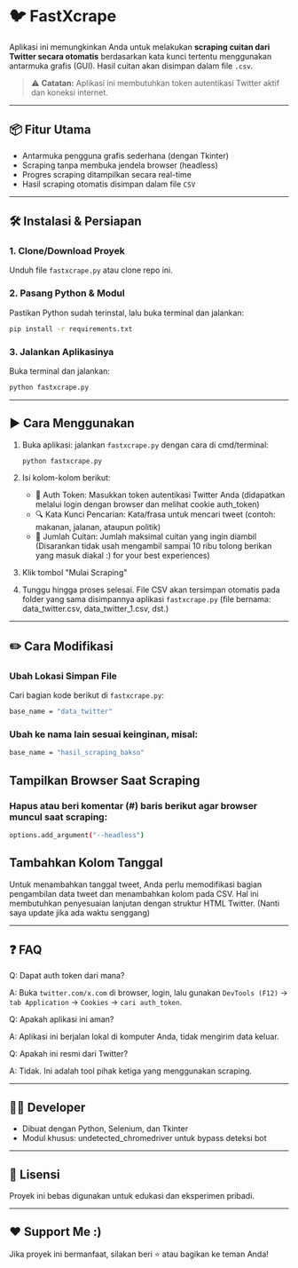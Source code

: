 # 🐦 FastXcrape

Aplikasi ini memungkinkan Anda untuk melakukan **scraping cuitan dari Twitter secara otomatis** berdasarkan kata kunci tertentu menggunakan antarmuka grafis (GUI). Hasil cuitan akan disimpan dalam file `.csv`.

> ⚠️ **Catatan:** Aplikasi ini membutuhkan token autentikasi Twitter aktif dan koneksi internet.

---

## 📦 Fitur Utama

- Antarmuka pengguna grafis sederhana (dengan Tkinter)
- Scraping tanpa membuka jendela browser (headless)
- Progres scraping ditampilkan secara real-time
- Hasil scraping otomatis disimpan dalam file `CSV`

---

## 🛠️ Instalasi & Persiapan

### 1. **Clone/Download Proyek**
Unduh file `fastxcrape.py` atau clone repo ini.

### 2. **Pasang Python & Modul**
Pastikan Python sudah terinstal, lalu buka terminal dan jalankan:

```bash
pip install -r requirements.txt
```

### 3. **Jalankan Aplikasinya**
Buka terminal dan jalankan:

```bash
python fastxcrape.py
```

---

## ▶️ Cara Menggunakan
1. Buka aplikasi: jalankan `fastxcrape.py` dengan cara di cmd/terminal:
   ```bash
   python fastxcrape.py
   ```
   
2. Isi kolom-kolom berikut:
     -  🔐 Auth Token: Masukkan token autentikasi Twitter Anda (didapatkan melalui login dengan browser dan melihat cookie auth_token)
     -  🔍 Kata Kunci Pencarian: Kata/frasa untuk mencari tweet (contoh: makanan, jalanan, ataupun politik)
     -  🔢 Jumlah Cuitan: Jumlah maksimal cuitan yang ingin diambil (Disarankan tidak usah mengambil sampai 10 ribu tolong berikan yang masuk diakal :) for your best experiences)

3. Klik tombol "Mulai Scraping"
   
4. Tunggu hingga proses selesai. File CSV akan tersimpan otomatis pada folder yang sama disimpannya aplikasi `fastxcrape.py` (file bernama: data_twitter.csv, data_twitter_1.csv, dst.)

---

## ✏️ Cara Modifikasi

### **Ubah Lokasi Simpan File**
Cari bagian kode berikut di `fastxcrape.py`:
```bash
base_name = "data_twitter"
```

### **Ubah ke nama lain sesuai keinginan, misal:**
```bash
base_name = "hasil_scraping_bakso"
```

## Tampilkan Browser Saat Scraping
### **Hapus atau beri komentar (#) baris berikut agar browser muncul saat scraping:**
```bash
options.add_argument("--headless")
```

## Tambahkan Kolom Tanggal
Untuk menambahkan tanggal tweet, Anda perlu memodifikasi bagian pengambilan data tweet dan menambahkan kolom pada CSV. Hal ini membutuhkan penyesuaian lanjutan dengan struktur HTML Twitter. (Nanti saya update jika ada waktu senggang)

---

## ❓ FAQ
Q: Dapat auth token dari mana?

A: Buka `twitter.com/x.com` di browser, login, lalu gunakan `DevTools (F12)` → `tab Application` → `Cookies` → `cari auth_token`.

Q: Apakah aplikasi ini aman?

A: Aplikasi ini berjalan lokal di komputer Anda, tidak mengirim data keluar.

Q: Apakah ini resmi dari Twitter?

A: Tidak. Ini adalah tool pihak ketiga yang menggunakan scraping.

---

## 🧑‍💻 Developer
- Dibuat dengan Python, Selenium, dan Tkinter
- Modul khusus: undetected_chromedriver untuk bypass deteksi bot

---

## 📄 Lisensi
Proyek ini bebas digunakan untuk edukasi dan eksperimen pribadi.

---

## ❤️ Support Me :)
Jika proyek ini bermanfaat, silakan beri ⭐ atau bagikan ke teman Anda!
